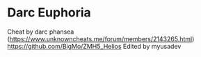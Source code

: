 # Darc Euphoria
Cheat by darc phansea (https://www.unknowncheats.me/forum/members/2143265.html)
https://github.com/BigMo/ZMH5_Helios
Edited by myusadev
